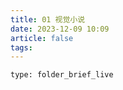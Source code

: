 ```yaml
---
title: 01 视觉小说
date: 2023-12-09 10:09
article: false
tags: 
---
```


```ccard
type: folder_brief_live
```

